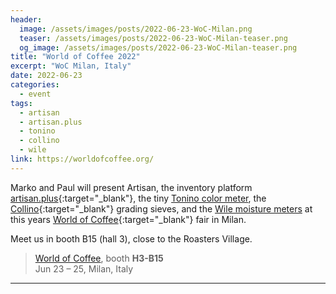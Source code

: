 ```yaml
---
header:
  image: /assets/images/posts/2022-06-23-WoC-Milan.png
  teaser: /assets/images/posts/2022-06-23-WoC-Milan-teaser.png
  og_image: /assets/images/posts/2022-06-23-WoC-Milan-teaser.png
title: "World of Coffee 2022"
excerpt: "WoC Milan, Italy"
date: 2022-06-23
categories:
  - event
tags: 
  - artisan
  - artisan.plus
  - tonino
  - collino
  - wile
link: https://worldofcoffee.org/
---
```


Marko and Paul will present Artisan, the inventory platform [artisan.plus](https://artisan.plus){:target="_blank"}, the tiny [Tonino color meter](https://my-tonino.com/), the [Collino](https://my-tonino.com/shop/en/colino-kit){:target="_blank"} grading sieves, and the [Wile moisture meters](https://my-tonino.com/shop/en/wile-200-coffee) at this years [World of Coffee](https://worldofcoffee.org/){:target="_blank"} fair in Milan.

Meet us in booth B15 (hall 3), close to the Roasters Village.


> [World of Coffee](https://worldofcoffee.org/), booth **H3-B15**   
Jun 23 – 25, Milan, Italy

---
